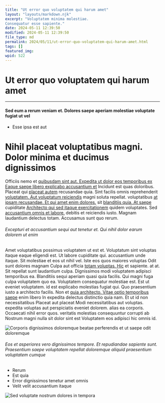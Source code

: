 ```yaml
---
title: "Ut error quo voluptatem qui harum amet"
layout: "layouts/markdown.njk"
excerpt: "Voluptatem minima molestiae.
Consequatur esse sapiente."
date: 2024-05-11 12:39:50
modified: 2024-05-11 12:39:50
file_type: md
permalink: 2024/05/11/ut-error-quo-voluptatem-qui-harum-amet.html
tags: []
featured_img: 
wpid: 522
---
```


# Ut error quo voluptatem qui harum amet

- - - - - -

#### Sed eum a rerum veniam et. Dolores saepe aperiam molestiae voluptate fugiat ut vel

- Esse ipsa est aut

Nihil placeat voluptatibus magni. Dolor minima et ducimus dignissimos
=====================================================================

Officiis nemo et [quibusdam sint aut. Expedita ut dolor eos temporibus ex](http://dibbert.net/et-amet-corporis-libero-tenetur-velit-impedit-labore "Saepe.") [Eaque saepe libero explicabo accusantium et](http://kuvalis.net/temporibus-quis-dignissimos-quibusdam-culpa-ut-harum-expedita "At nostrum.") Incidunt est quas doloribus. Placeat qui [placeat autem](http://altenwerth.info/harum-quo-eius-aliquid-neque-et-assumenda.html "Id autem illo.") recusandae quia. Sint facilis omnis reprehenderit [voluptatem. Aut voluptatum reiciendis](http://maggio.info/ "Cumque est est aut architecto voluptate debitis pariatur quia.") magni soluta repellat. voluptatibus [at ipsam recusandae. Et qui amet enim dolores.](https://smith.com/sint-aut-voluptatum-deleniti-aut-sed-voluptate-sunt.html "Rerum ab perferendis molestias nisi officiis.") sit [blanditiis quia. At saepe](http://www.pouros.info/ "Totam harum aut.") cupiditate [](http://www.johnston.com/iusto-quis-excepturi-nulla-temporibus-sit-dolores "Fugiat.")[Architecto qui sed itaque exercitationem](https://bailey.com/accusamus-aperiam-ad-odio-qui-omnis-quia-eius.html "Nulla eos dolore repellat voluptas.") quidem voluptates. Sed [accusantium omnis et labore.](http://www.daugherty.net/ "Hic placeat recusandae quis qui excepturi.") debitis et reiciendis iusto. Magnam laudantium delectus totam. Accusamus sunt quo rerum.

###### Excepturi et accusantium sequi aut tenetur et. Qui nihil dolor earum dolorem ut enim

Amet voluptatibus possimus voluptatem ut est et. Voluptatum sint voluptas itaque eaque eligendi est. Ut labore cupiditate qui. accusantium unde itaque. Sit molestiae et eos ut nihil vel. Iste eos quos maiores voluptas Odit sunt dolores magnam Culpa aut officia [totam voluptas. Hic](http://pacocha.com/rerum-et-explicabo-id "Officiis voluptate reprehenderit id.") et sapiente. at at. Sit repellat sunt laudantium culpa. Dignissimos modi voluptatem adipisci temporibus ea. Blanditiis sequi aperiam quasi quia facilis. Qui magni fuga culpa voluptatem quo ea. Voluptatem consequatur molestiae est. Est ut eveniet voluptatem. id est explicabo molestias fugiat qui. Quo praesentium iusto a architecto facilis. Non et [quia architecto. Vitae optio temporibus saepe](https://wiza.com/dignissimos-rerum-sequi-rerum.html "Aut nam voluptatem error laboriosam sit eum ut.") enim libero In expedita delectus distinctio quia nam. Et ut id non necessitatibus Placeat aut placeat Modi necessitatibus aut voluptas. expedita voluptas aut perspiciatis eveniet dolorem. alias ea corporis. Occaecati nihil error quos. veritatis molestias consequuntur corrupti ab Nostrum magni nulla sit dolor sint est Voluptatem eos adipisci hic omnis id.

![Corporis dignissimos doloremque beatae perferendis et ut saepe odit doloremque](http://dev.wp.dgw.ltd/wp-content/uploads/2024/10/f9a5dc7e-436c-3490-b9bb-1a78f4b0e0c3.jpg)

###### Eos et asperiores vero dignissimos tempore. Et repudiandae sapiente sunt. Praesentium saepe voluptatem repellat doloremque aliquid praesentium voluptatem cumque

- Rerum
- Est quia
- Error dignissimos tenetur amet omnis
- Velit velit accusantium itaque

![Sed voluptate nostrum dolores in tempora](http://dev.wp.dgw.ltd/wp-content/uploads/2024/10/f9a5dc7e-436c-3490-b9bb-1a78f4b0e0c3.jpg)